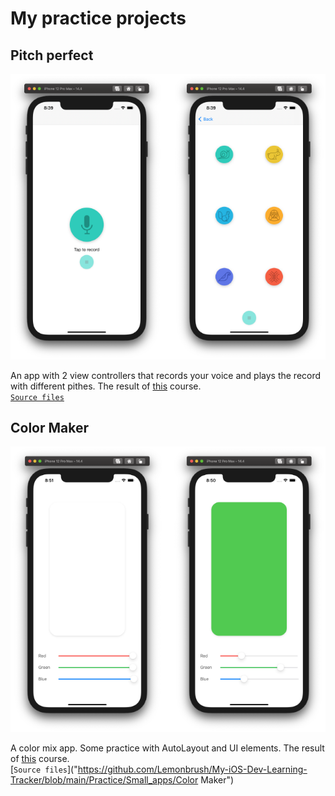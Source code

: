 # My practice projects

## Pitch perfect
![Image](https://github.com/Lemonbrush/My-iOS-Dev-Learning-Tracker/blob/main/Resources/Images/Other/PitchPerfect.png)

An app with 2 view controllers that records your voice and plays the record with different pithes. The result of [this](https://classroom.udacity.com/courses/ud585) course.  
[`Source files`](https://github.com/Lemonbrush/My-iOS-Dev-Learning-Tracker/blob/main/Practice/Small_apps/PitchPerfect)

## Color Maker
![Image](https://github.com/Lemonbrush/My-iOS-Dev-Learning-Tracker/blob/main/Resources/Images/Other/Color_Maker.png)

A color mix app. Some practice with AutoLayout and UI elements. The result of [this](https://classroom.udacity.com/courses/ud788/lessons/3499758725/concepts/36175187290923) course.  
[`Source files`]("https://github.com/Lemonbrush/My-iOS-Dev-Learning-Tracker/blob/main/Practice/Small_apps/Color Maker")

